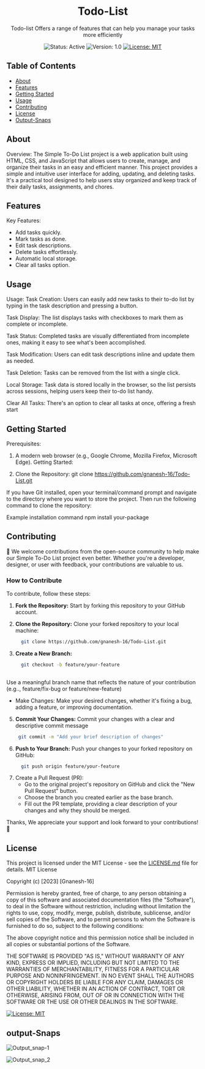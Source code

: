 

<!-- Project Title -->
<h1 align="center">Todo-List</h1>

<!-- Project Description -->
<p align="center">
  Todo-list  Offers a range of features that can help you manage your tasks more efficiently
</p>

<!-- Badges -->
<p align="center">
  <img src="https://img.shields.io/badge/status-active-brightgreen.svg" alt="Status: Active">
  <img src="https://img.shields.io/badge/version-v1.0-blue.svg" alt="Version: 1.0">
<!--   <img src="https://img.shields.io/github/" alt="License: MIT"> -->
  <a href="https://github.com/gnanesh-16/Todo-List/blob/main/LICENSE"><img src="https://img.shields.io/github/license/your-username/your-repo" alt="License: MIT"></a>
</p>

<!-- Table of Contents (optional) -->
## Table of Contents
- [About](#about)
- [Features](#features)
- [Getting Started](#getting-started)
- [Usage](#usage)
- [Contributing](#contributing)
- [License](#license)
- [Output-Snaps](#output-Snaps)

<!-- About -->
## About
Overview:
The Simple To-Do List project is a web application built using HTML, CSS, and JavaScript that allows users to create, manage, and organize their tasks in an easy and efficient manner. This project provides a simple and intuitive user interface for adding, updating, and deleting tasks. It's a practical tool designed to help users stay organized and keep track of their daily tasks, assignments, and chores.

<!-- Features -->
## Features
Key Features:
- Add tasks quickly.
- Mark tasks as done.
- Edit task descriptions.
- Delete tasks effortlessly.
- Automatic local storage.
- Clear all tasks option.

<!--Usage -->
## Usage
Usage:
Task Creation: Users can easily add new tasks to their to-do list by typing in the task description and pressing a button.

Task Display: The list displays tasks with checkboxes to mark them as complete or incomplete.

Task Status: Completed tasks are visually differentiated from incomplete ones, making it easy to see what's been accomplished.

Task Modification: Users can edit task descriptions inline and update them as needed.

Task Deletion: Tasks can be removed from the list with a single click.

Local Storage: Task data is stored locally in the browser, so the list persists across sessions, helping users keep their to-do list handy.

Clear All Tasks: There's an option to clear all tasks at once, offering a fresh start

<!-- Getting Started -->
## Getting Started
Prerequisites:

1. A modern web browser (e.g., Google Chrome, Mozilla Firefox, Microsoft Edge).
Getting Started:

2. Clone the Repository: git clone https://github.com/gnanesh-16/Todo-List.git


If you have Git installed, open your terminal/command prompt and navigate to the directory where you want to store the project. Then run the following command to clone the repository:

Example installation command
npm install your-package

<!-- Contributing -->
## Contributing

🚀 We welcome contributions from the open-source community to help make our Simple To-Do List project even better. Whether you're a developer, designer, or user with feedback, your contributions are valuable to us.

### How to Contribute

To contribute, follow these steps:

1. **Fork the Repository:** Start by forking this repository to your GitHub account.

2. **Clone the Repository:** Clone your forked repository to your local machine:
   ```bash
     git clone https://github.com/gnanesh-16/Todo-List.git

   
4. **Create a New Branch:**
   ```bash
     git checkout -b feature/your-feature
  
  Use a meaningful branch name that reflects the nature of your contribution (e.g.., feature/fix-bug or feature/new-feature)
   - Make Changes:  Make your desired changes, whether it's fixing a bug, adding a feature, or improving documentation.

5. **Commit Your Changes:**  Commit your changes with a clear and descriptive commit message
    ```bash
     git commit -m "Add your brief description of changes"


6. **Push to Your Branch:**  Push your changes to your forked repository on GitHub:
    ```bash
      git push origin feature/your-feature
7. Create a Pull Request (PR):
   - Go to the original project's repository on GitHub and click the "New Pull Request" button.
   - Choose the branch you created earlier as the base branch.
   - Fill out the PR template, providing a clear description of your changes and why they should be merged.
   
Thanks, We appreciate your support and look forward to your contributions! 🙌

<!-- License -->
## License

This project is licensed under the MIT License - see the [LICENSE.md](LICENSE) file for details.
MIT License

Copyright (c) [2023] [Gnanesh-16]

Permission is hereby granted, free of charge, to any person obtaining a copy of this software and associated documentation files (the "Software"), to deal in the Software without restriction, including without limitation the rights to use, copy, modify, merge, publish, distribute, sublicense, and/or sell copies of the Software, and to permit persons to whom the Software is furnished to do so, subject to the following conditions:

The above copyright notice and this permission notice shall be included in all copies or substantial portions of the Software.

THE SOFTWARE IS PROVIDED "AS IS," WITHOUT WARRANTY OF ANY KIND, EXPRESS OR IMPLIED, INCLUDING BUT NOT LIMITED TO THE WARRANTIES OF MERCHANTABILITY, FITNESS FOR A PARTICULAR PURPOSE AND NONINFRINGEMENT. IN NO EVENT SHALL THE AUTHORS OR COPYRIGHT HOLDERS BE LIABLE FOR ANY CLAIM, DAMAGES OR OTHER LIABILITY, WHETHER IN AN ACTION OF CONTRACT, TORT OR OTHERWISE, ARISING FROM, OUT OF OR IN CONNECTION WITH THE SOFTWARE OR THE USE OR OTHER DEALINGS IN THE SOFTWARE.

[![License: MIT](https://img.shields.io/badge/License-MIT-yellow.svg)](https://opensource.org/licenses/MIT)


<!-- Output-Snaps-->
## output-Snaps
![Output_snap-1](https://github.com/gnanesh-16/Todo-List/assets/98212179/8f89ed9a-46ac-4d25-9e30-87d6e58482d5)


![Output_snap_2](https://github.com/gnanesh-16/Todo-List/assets/98212179/d3b73405-5842-4dc5-8507-4d01091ff603)




